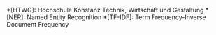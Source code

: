 <!-- markdownlint-disable MD041 -->
*[HTWG]: Hochschule Konstanz Technik, Wirtschaft und Gestaltung
*[NER]: Named Entity Recognition
*[TF-IDF]: Term Frequency-Inverse Document Frequency

